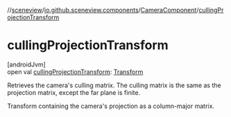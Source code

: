 //[sceneview](../../../index.md)/[io.github.sceneview.components](../index.md)/[CameraComponent](index.md)/[cullingProjectionTransform](culling-projection-transform.md)

# cullingProjectionTransform

[androidJvm]\
open val [cullingProjectionTransform](culling-projection-transform.md): [Transform](../../io.github.sceneview.math/index.md#1875660684%2FClasslikes%2F-1571379623)

Retrieves the camera's culling matrix. The culling matrix is the same as the projection matrix, except the far plane is finite.

Transform containing the camera's projection as a column-major matrix.
